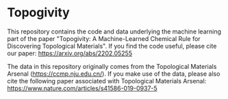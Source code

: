 # Topogivity

This repository contains the code and data underlying the machine learning part of the paper "Topogivity: A Machine-Learned Chemical Rule for Discovering Topological Materials".  If you find the code useful, please cite our paper: https://arxiv.org/abs/2202.05255

The data in this repository originally comes from the Topological Materials Arsenal (https://ccmp.nju.edu.cn/).  If you make use of the data, please also cite the following paper associated with Topological Materials Arsenal: https://www.nature.com/articles/s41586-019-0937-5
